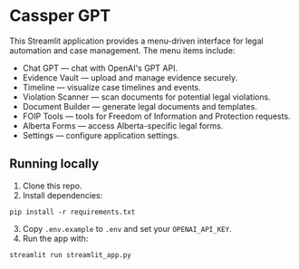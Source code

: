 # Cassper GPT

This Streamlit application provides a menu-driven interface for legal automation and case management. The menu items include:

- Chat GPT — chat with OpenAI's GPT API.
- Evidence Vault — upload and manage evidence securely.
- Timeline — visualize case timelines and events.
- Violation Scanner — scan documents for potential legal violations.
- Document Builder — generate legal documents and templates.
- FOIP Tools — tools for Freedom of Information and Protection requests.
- Alberta Forms — access Alberta-specific legal forms.
- Settings — configure application settings.

## Running locally

1. Clone this repo.
2. Install dependencies:

```
pip install -r requirements.txt
```

3. Copy `.env.example` to `.env` and set your `OPENAI_API_KEY`.
4. Run the app with:

```
streamlit run streamlit_app.py
```
